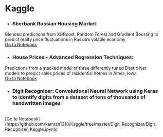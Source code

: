 # Kaggle

* ### Sberbank Russian Housing Market: 
Blended predictions from XGBoost, Random Forest and Gradient Boosting to predict realty price fluctuations in Russia’s volatile economy 
<br>
[Go to Notebook](https://github.com/kamran1310/Kaggle/tree/master/Sberbank_Russian_House_Market/Sberbank_final.ipynb)
<br>
* ### House Prices - Advanced Regression Techniques: 
Predictions from a stacked model of three differently tuned Elastic Net models to predict sales prices of residential homes in Ames, Iowa
<br>
[Go to Notebook](https://github.com/kamran1310/Kaggle/tree/master/House_Prices/House_Prices_kaggle.ipynb)
<br>
* ### Digit Recognizer: Convolutional Neural Network using Keras to identify digits from a dataset of tens of thousands of handwritten images
<br>
[Go to Notebook](https://github.com/kamran1310/Kaggle/tree/master/Digit_Recognizer/Digit_Recognizer_Kaggle.ipynb)
